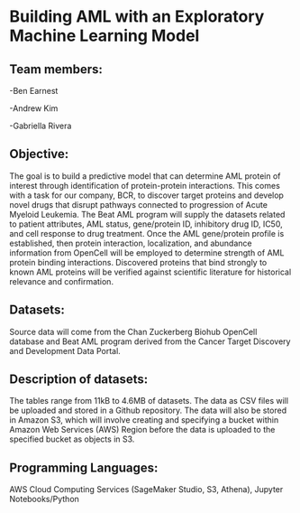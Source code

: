 # Building AML with an Exploratory Machine Learning Model

## Team members: 

-Ben Earnest

-Andrew Kim

-Gabriella Rivera

## Objective:
The goal is to build a predictive model that can determine AML protein of interest through identification of protein-protein interactions. This comes with a task for our company, BCR, to discover target proteins and develop novel drugs that disrupt pathways connected to progression of Acute Myeloid Leukemia. The Beat AML program will supply the datasets related to patient attributes, AML status, gene/protein ID, inhibitory drug ID, IC50, and cell response to drug treatment. Once the AML gene/protein profile is established, then protein interaction, localization, and abundance information from OpenCell will be employed to determine strength of AML protein binding interactions. Discovered proteins that bind strongly to known AML proteins will be verified against scientific literature for historical relevance and confirmation. 

## Datasets:
Source data will come from the Chan Zuckerberg Biohub OpenCell database and Beat AML program derived from the Cancer Target Discovery and Development Data Portal. 

## Description of datasets:
The tables range from 11kB to 4.6MB of datasets. The data as CSV files will be uploaded and stored in a Github repository. The data will also be stored in Amazon S3, which will involve creating and specifying a bucket within Amazon Web Services (AWS) Region before the data is uploaded to the specified bucket as objects in S3. 


## Programming Languages:
AWS Cloud Computing Services (SageMaker Studio, S3, Athena), Jupyter Notebooks/Python
